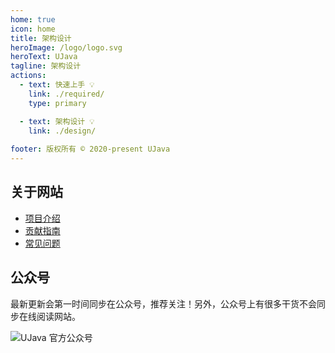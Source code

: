 ```yaml
---
home: true
icon: home
title: 架构设计
heroImage: /logo/logo.svg
heroText: UJava
tagline: 架构设计
actions:
  - text: 快速上手 💡
    link: ./required/
    type: primary

  - text: 架构设计 💡
    link: ./design/
    
footer: 版权所有 © 2020-present UJava
---
```


## 关于网站


- [项目介绍](./ujava/intro.md)
- [贡献指南](./ujava/contribution-guideline.md)
- [常见问题](./ujava/faq.md)



## 公众号

最新更新会第一时间同步在公众号，推荐关注！另外，公众号上有很多干货不会同步在线阅读网站。

![UJava 官方公众号](https://oss.javaguide.cn/github/javaguide/gongzhonghaoxuanchuan.png)
